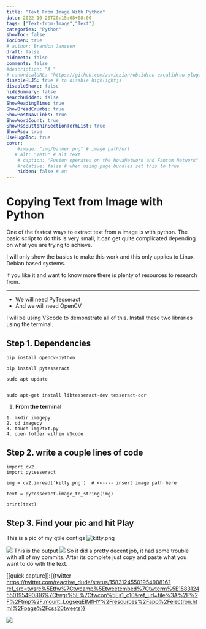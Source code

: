 ```yaml
---
title: "Text From Image With Python"
date: 2022-10-20T20:15:08+08:00
tags: ["Text-from-Image","Text"]
categories: "Python"
showToc: false
TocOpen: true
# author: Brandon Janssen
draft: false
hidemeta: false
comments: false
#description: "A "
# canonicalURL: "https://github.com/zsviczian/obsidian-excalidraw-plugin"
disableHLJS: true # to disable highlightjs
disableShare: false
hideSummary: false
searchHidden: false
ShowReadingTime: true
ShowBreadCrumbs: true
ShowPostNavLinks: true
ShowWordCount: true
ShowRssButtonInSectionTermList: true
ShowRss: true
UseHugoToc: true
cover:
    #image: "img/banner.png" # image path/url
   # alt: "Tetu" # alt text
    # caption: "Fusion operates on the NovaNetwork and Fantom Network" # display caption under cover
    #relative: false # when using page bundles set this to true
    hidden: false # on
---
```


# Copying Text from Image with Python
One of the fastest ways to extract text from a image is with python. The basic script to do this is very small, it can get quite complicated depending on what you are trying to achieve.

I will only show the basics to make this work and this only applies to Linux Debian based systems.

if you like it and want to know more there is plenty of resources to research from.

---
 - We will need PyTesseract
 - And we will need  OpenCV

I will be using VScode to demonstrate all of this. Install these two libraries using the terminal.

## Step 1. Dependencies


```
pip install opencv-python
```
```
pip install pytesseract
```

```
sudo apt update
```
```

sudo apt-get install libtesseract-dev tesseract-ocr  
```

1.  **From the terminal**
  ```
  1. mkdir imagepy
  2. cd imagepy 
  3. touch img2txt.py
  4. open folder within VScode 
```
## Step 2. write a couple lines of code
```
import cv2                                                                                         
import pytesseract                                                                                 

img = cv2.imread('kitty.png')  # <<---- insert image path here                              

text = pytesseract.image_to_string(img)                                                            

print(text)
```
## Step 3.  Find your pic and hit Play
This is a pic of my qtile configs
![kitty.png](https://imgur.com/VlyviPo.png)


![](https://imgur.com/f0ywglU.png)
This is the output
![](https://imgur.com/iLwgoj1.png)
So it did a pretty decent job, it had some trouble with all of my commits. After its complete just copy and paste what you want to do with the text.


[[quick capture]]:{{twitter https://twitter.com/reactive_dude/status/1583124550195490816?ref_src=twsrc%5Etfw%7Ctwcamp%5Etweetembed%7Ctwterm%5E1583124550195490816%7Ctwgr%5E%7Ctwcon%5Es1_c10&ref_url=file%3A%2F%2F%2Ftmp%2F.mount_LogseqEIMfHY%2Fresources%2Fapp%2Felectron.html%2Fpage%2Fcss20tweets}}


![](https://twitter.com/reactive_dude/status/1583124550195490816?ref_src=twsrc%5Etfw%7Ctwcamp%5Etweetembed%7Ctwterm%5E1583124550195490816%7Ctwgr%5E%7Ctwcon%5Es1_c10&ref_url=file%3A%2F%2F%2Ftmp%2F.mount_LogseqEIMfHY%2Fresources%2Fapp%2Felectron.html%2Fpage%2Fcss20tweets)


